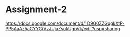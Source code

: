 # Assignment-2
https://docs.google.com/document/d/1D9G0ZZGqgkXtP-PP5AaAz5aCYYGiVzJUjaZsokUgpVk/edit?usp=sharing
